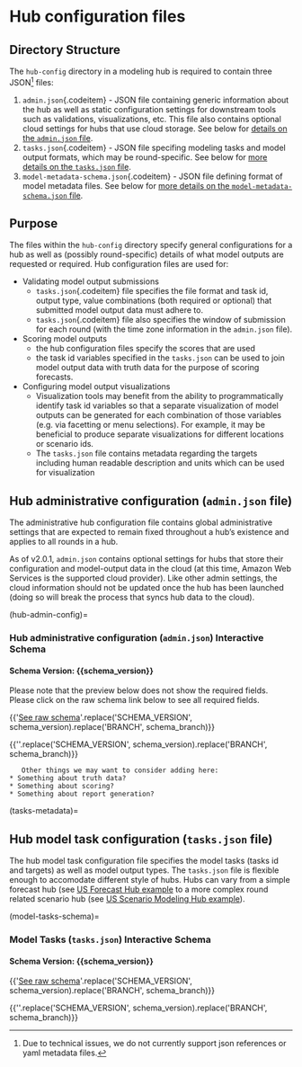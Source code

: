 # Hub configuration files

## Directory Structure
The `hub-config` directory in a modeling hub is required to contain three JSON[^json] files:
   1. `admin.json`{.codeitem} - JSON file containing generic information about the hub as well as static configuration settings for downstream tools such as validations, visualizations, etc. This file also contains optional cloud settings for hubs that use cloud storage. See below for [details on the `admin.json` file](#hub-admin-config).  
   2. `tasks.json`{.codeitem} - JSON file specifing modeling tasks and model output formats, which may be round-specific. See below for [more details on the `tasks.json` file](#tasks-metadata).
   3. `model-metadata-schema.json`{.codeitem} - JSON file defining format of model metadata files. See below for [more details on the `model-metadata-schema.json` file](#model-metadata-schema).

[^json]: Due to technical issues, we do not currently support json references or yaml metadata files.


## Purpose

The files within the `hub-config` directory specify general configurations for a hub as well as (possibly round-specific) details of what model outputs are requested or required. Hub configuration files are used for:
* Validating model output submissions
   * `tasks.json`{.codeitem} file specifies the file format and task id, output type, value combinations (both required or optional) that submitted model output data must adhere to.
   * `tasks.json`{.codeitem} file also specifies the window of submission for each round (with the time zone information in the `admin.json` file). 
* Scoring model outputs
   * the hub configuration files specify the scores that are used
   * the task id variables specified in the `tasks.json` can be used to join model output data with truth data for the purpose of scoring forecasts.
* Configuring model output visualizations
   * Visualization tools may benefit from the ability to programmatically identify task id variables so that a separate visualization of model outputs can be generated for each combination of those variables (e.g. via facetting or menu selections). For example, it may be beneficial to produce separate visualizations for different locations or scenario ids.
   * The `tasks.json` file contains metadata regarding the targets including human readable description and units which can be used for visualization 


## Hub administrative configuration (`admin.json` file)

The administrative hub configuration file contains global administrative settings that are expected to remain fixed throughout a hub’s existence and applies to all rounds in a hub.

As of v2.0.1, `admin.json` contains optional settings for hubs that store their configuration and model-output data in the cloud (at this time, Amazon Web Services is the supported cloud provider). Like other admin settings, the cloud information should not be updated once the hub has been launched (doing so will break the process that syncs hub data to the cloud).

(hub-admin-config)=
### Hub administrative configuration (`admin.json`) Interactive Schema

#### Schema Version: {{schema_version}}

Please note that the preview below does not show the required fields. Please click on the raw schema link below to see all required fields. 

{{'[See raw schema](https://raw.githubusercontent.com/hubverse-org/schemas/BRANCH/SCHEMA_VERSION/admin-schema.json)'.replace('SCHEMA_VERSION', schema_version).replace('BRANCH', schema_branch)}}

{{'<script src="../_static/docson/widget.js" data-schema="https://raw.githubusercontent.com/hubverse-org/schemas/BRANCH/SCHEMA_VERSION/admin-schema.json"></script>'.replace('SCHEMA_VERSION', schema_version).replace('BRANCH', schema_branch)}}

```{note}
   Other things we may want to consider adding here:
* Something about truth data?
* Something about scoring?
* Something about report generation?
```

(tasks-metadata)=
## Hub model task configuration (`tasks.json` file)
The hub model task configuration file specifies the model tasks (tasks id and targets) as well as model output types. The `tasks.json` file is flexible enough to accomodate different style of hubs. Hubs can vary from a simple forecast hub (see [US Forecast Hub example](/user-guide/intro-data-formats.md) to a more complex round related scenario hub (see [US Scenario Modeling Hub example](/user-guide/intro-data-formats.md)).

(model-tasks-schema)=
### Model Tasks (`tasks.json`) Interactive Schema

#### Schema Version: {{schema_version}}
{{'[See raw schema](https://raw.githubusercontent.com/hubverse-org/schemas/BRANCH/SCHEMA_VERSION/tasks-schema.json)'.replace('SCHEMA_VERSION', schema_version).replace('BRANCH', schema_branch)}}

{{'<script src="../_static/docson/widget.js" data-schema="https://raw.githubusercontent.com/hubverse-org/schemas/BRANCH/SCHEMA_VERSION/tasks-schema.json"></script>'.replace('SCHEMA_VERSION', schema_version).replace('BRANCH', schema_branch)}}

